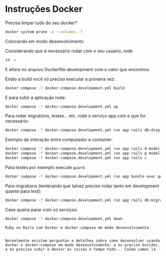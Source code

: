 # Instruções Docker

Precisa limpar tudo do seu docker?

```bash
docker system prune -a --volumes -f
```

Colocando em modo desenvolvimento

Considerando que é necessário rodar com o seu usuário, rode

```bash
id -u
```

E altere no arquivo Dockerfile.development com o valor que encontrou

Então a build você só precisa executar a primeira vez:

```bash
docker compose -f docker-compose.development.yml build
```

E para subir a aplicação rode:

```bash
docker compose -f docker-compose.development.yml up
```

Para rodar migrations, testes... etc, rode o serviço app com o que for necessário:

```bash
docker compose -f docker-compose.development.yml run app rails db:drop db:create db:migrate
```

Exemplo de interação entre computador e container:

```bash
docker compose -f docker-compose.development.yml run app rails d model comment
docker compose -f docker-compose.development.yml run app rails g model comment post:references comment:text
docker compose -f docker-compose.development.yml run app rails c
```

Para testes por exemplo execute `guard`:

```bash
docker compose -f docker-compose.development.yml run app bundle exec guard
```

Para migrations (lembrando que talvez precise rodar tanto em development quanto para test):

```bash
docker compose -f docker-compose.development.yml run app rails db:migrate
```

Caso queira parar com os serviços:

```bash
docker compose -f docker-compose.development.yml down
```

```
Ruby on Rails com Docker e docker-compose em modo desenvolvimento


Normalmente existem perguntas e detalhes sobre como desenvolver usando docker e docker-compose em modo desenvolvimento: a eu preciso buildar, a eu preciso subir e descer as coisas o tempo todo... Calma vamos lá
```